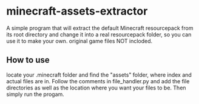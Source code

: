 # minecraft-assets-extractor
A simple program that will extract the default Minecraft resourcepack from its root directory and change it into a real resourcepack folder, so you can use it to make your own. original game files NOT incloded.

## How to use
locate your .minecraft folder and find the "assets" folder, where index and actual files are in. Follow the comments in file_handler.py and add the file directories as well as the location where you want your files to be. Then simply run the progam.
